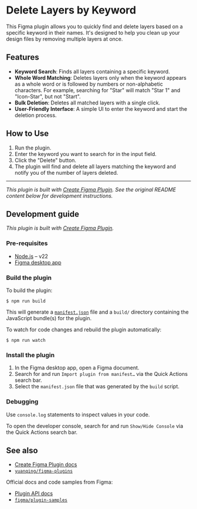 # Delete Layers by Keyword

This Figma plugin allows you to quickly find and delete layers based on a specific keyword in their names. It's designed to help you clean up your design files by removing multiple layers at once.

## Features

- **Keyword Search**: Finds all layers containing a specific keyword.
- **Whole Word Matching**: Deletes layers only when the keyword appears as a whole word or is followed by numbers or non-alphabetic characters. For example, searching for "Star" will match "Star 1" and "Icon-Star", but not "Start".
- **Bulk Deletion**: Deletes all matched layers with a single click.
- **User-Friendly Interface**: A simple UI to enter the keyword and start the deletion process.

## How to Use

1.  Run the plugin.
2.  Enter the keyword you want to search for in the input field.
3.  Click the "Delete" button.
4.  The plugin will find and delete all layers matching the keyword and notify you of the number of layers deleted.

---

*This plugin is built with [Create Figma Plugin](https://yuanqing.github.io/create-figma-plugin/). See the original README content below for development instructions.*

## Development guide

*This plugin is built with [Create Figma Plugin](https://yuanqing.github.io/create-figma-plugin/).*

### Pre-requisites

- [Node.js](https://nodejs.org) – v22
- [Figma desktop app](https://figma.com/downloads/)

### Build the plugin

To build the plugin:

```
$ npm run build
```

This will generate a [`manifest.json`](https://figma.com/plugin-docs/manifest/) file and a `build/` directory containing the JavaScript bundle(s) for the plugin.

To watch for code changes and rebuild the plugin automatically:

```
$ npm run watch
```

### Install the plugin

1. In the Figma desktop app, open a Figma document.
2. Search for and run `Import plugin from manifest…` via the Quick Actions search bar.
3. Select the `manifest.json` file that was generated by the `build` script.

### Debugging

Use `console.log` statements to inspect values in your code.

To open the developer console, search for and run `Show/Hide Console` via the Quick Actions search bar.

## See also

- [Create Figma Plugin docs](https://yuanqing.github.io/create-figma-plugin/)
- [`yuanqing/figma-plugins`](https://github.com/yuanqing/figma-plugins#readme)

Official docs and code samples from Figma:

- [Plugin API docs](https://figma.com/plugin-docs/)
- [`figma/plugin-samples`](https://github.com/figma/plugin-samples#readme)
